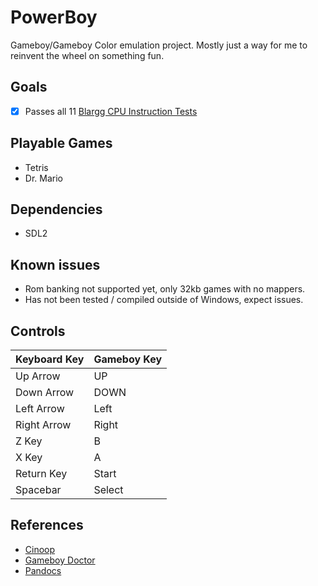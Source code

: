 # PowerBoy
Gameboy/Gameboy Color emulation project. Mostly just a way for me to reinvent the wheel on something fun.

## Goals
 - [x] Passes all 11 [Blargg CPU Instruction Tests](https://github.com/retrio/gb-test-roms)

## Playable Games
- Tetris
- Dr. Mario

## Dependencies
- SDL2

## Known issues
- Rom banking not supported yet, only 32kb games with no mappers.
- Has not been tested / compiled outside of Windows, expect issues.

## Controls
| Keyboard Key  | Gameboy Key   |
| ------------- | ------------- |
| Up Arrow      | UP            |
| Down Arrow    | DOWN          |
| Left Arrow    | Left          |
| Right Arrow   | Right         |
| Z Key         | B             |
| X Key         | A             |
| Return Key    | Start         |
| Spacebar      | Select        |

## References
- [Cinoop](https://github.com/CTurt/Cinoop)
- [Gameboy Doctor](https://robertheaton.com/gameboy-doctor/)
- [Pandocs](https://gbdev.io/pandocs/)
